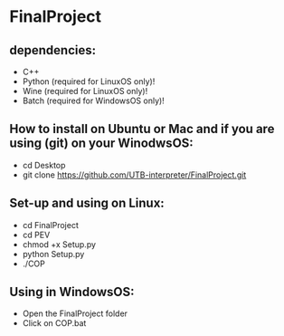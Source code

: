 # FinalProject

## dependencies:
* C++
* Python (required for LinuxOS only)!
* Wine   (required for LinuxOS only)!
* Batch  (required for WindowsOS only)!

## How to install on Ubuntu or Mac and if you are using (git) on your WinodwsOS:
* cd Desktop
* git clone https://github.com/UTB-interpreter/FinalProject.git

## Set-up and using on Linux:
* cd FinalProject
* cd PEV
* chmod +x Setup.py
* python Setup.py
* ./COP

## Using in WindowsOS:
* Open the FinalProject folder
* Click on COP.bat

